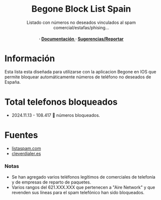 <div align='center'>
  <h1>Begone Block List Spain</h1>
  <p>Listado con números no deseados vinculados al spam comercial/estafas/phising...</p>
  <h4> <span> · </span> <a href="https://github.com/loft17/Begone-spam-list/edit/main/README.md"> Documentación </a> <span> · </span> <a href="https://github.com/loft17/Begone-spam-list/issues"> Sugerencias/Reportar </a>
  </h4>
</div>


# Información
Esta lista esta diseñada para utilizarse con la aplicacion Begone en IOS que permite bloquear automáticamente números de teléfono no deseados de España.


# Total telefonos bloqueados
- 2024.11.13 -   108.417 📵 números bloqueados.


# Fuentes
- [listaspam.com](https://www.listaspam.com/)
- [cleverdialer.es](https://www.cleverdialer.es/)

### Notas
- Se han agregado varios teléfonos legítimos de comerciales de telefonía y de empresas de reparto de paquetes.
- Varios rangos del 621.XXX.XXX que pertenecen a "Aire Network" y que revenden sus líneas para el spam telefónico han sido bloqueados.

